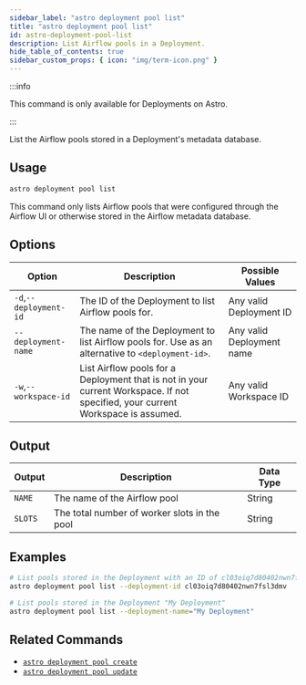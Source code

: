 ```yaml
---
sidebar_label: "astro deployment pool list"
title: "astro deployment pool list"
id: astro-deployment-pool-list
description: List Airflow pools in a Deployment.
hide_table_of_contents: true
sidebar_custom_props: { icon: "img/term-icon.png" }
---
```


:::info

This command is only available for Deployments on Astro.

:::

List the Airflow pools stored in a Deployment's metadata database.

## Usage

```sh
astro deployment pool list
```

This command only lists Airflow pools that were configured through the Airflow UI or otherwise stored in the Airflow metadata database.

## Options

| Option                 | Description                                                                                                                     | Possible Values           |
| ---------------------- | ------------------------------------------------------------------------------------------------------------------------------- | ------------------------- |
| `-d`,`--deployment-id` | The ID of the Deployment to list Airflow pools for.                                                                             | Any valid Deployment ID   |
| `--deployment-name`    | The name of the Deployment to list Airflow pools for. Use as an alternative to `<deployment-id>`.                               | Any valid Deployment name |
| `-w`,`--workspace-id`  | List Airflow pools for a Deployment that is not in your current Workspace. If not specified, your current Workspace is assumed. | Any valid Workspace ID    |

## Output

| Output  | Description                                       | Data Type |
| ------- | ------------------------------------------------- | --------- |
| `NAME`  | The name of the Airflow pool                    | String    |
| `SLOTS` | The total number of worker slots in the pool | String    |

## Examples

```bash
# List pools stored in the Deployment with an ID of cl03oiq7d80402nwn7fsl3dmv
astro deployment pool list --deployment-id cl03oiq7d80402nwn7fsl3dmv

# List pools stored in the Deployment "My Deployment"
astro deployment pool list --deployment-name="My Deployment"
```

## Related Commands

- [`astro deployment pool create`](cli/astro-deployment-pool-create.md)
- [`astro deployment pool update`](cli/astro-deployment-pool-update.md)
